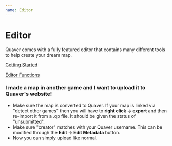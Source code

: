 ```yaml
---
name: Editor
---
```


# Editor

Quaver comes with a fully featured editor that contains many different tools to help create your dream map. 

[Getting Started](/docs/Editor/Getting_started)

[Editor Functions](/docs/Editor/Editor_functions)

### I made a map in another game and I want to upload it to Quaver's website!
- Make sure the map is converted to Quaver. If your map is linked via "detect other games" then you will have to **right click -> export** and then re-import it from a .qp file. It should be given the status of "unsubmitted". 
- Make sure "creator" matches with your Quaver username. This can be modified through the **Edit -> Edit Metadata** button. 
- Now you can simply upload like normal.
